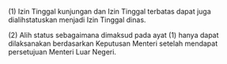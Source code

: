 (1) Izin Tinggal kunjungan dan Izin Tinggal terbatas dapat juga dialihstatuskan menjadi Izin Tinggal dinas.

(2) Alih status sebagaimana dimaksud pada ayat (1) hanya dapat dilaksanakan berdasarkan Keputusan Menteri setelah mendapat persetujuan Menteri Luar Negeri.